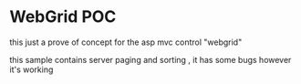 # WebGrid POC

this just a prove of concept for the asp mvc control "webgrid"

this sample contains server paging and sorting , it has some bugs however it's working
